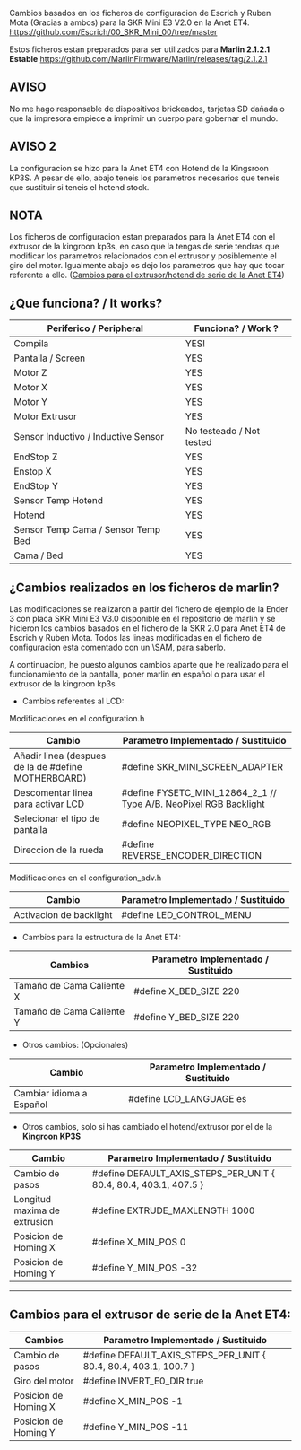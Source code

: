 Cambios basados en los ficheros de configuracion de Escrich y Ruben Mota (Gracias a ambos) para la SKR Mini E3 V2.0 en la Anet ET4. https://github.com/Escrich/00_SKR_Mini_00/tree/master

Estos ficheros estan preparados para ser utilizados para **Marlin 2.1.2.1 Estable** https://github.com/MarlinFirmware/Marlin/releases/tag/2.1.2.1


## AVISO
No me hago responsable de dispositivos brickeados, tarjetas SD dañada o que la impresora empiece a imprimir un cuerpo para gobernar el mundo. 

## AVISO 2
La configuracion se hizo para la Anet ET4 con Hotend de la Kingsroon KP3S. A pesar de ello, abajo teneis los parametros necesarios que teneis que sustituir si teneis el hotend stock.

## NOTA
Los ficheros de configuracion estan preparados para la Anet ET4 con el extrusor de la kingroon kp3s, en caso que la tengas de serie tendras que modificar los parametros relacionados con el extrusor y posiblemente el giro del motor. Igualmente abajo os dejo los parametros que hay que tocar referente a ello. ([Cambios para el extrusor/hotend de serie de la Anet ET4](https://github.com/SamuEDL/ET4_SKRMiniE3_LCDMini12864/edit/main/SKR%20Mini%20E3%20V3.0/Marlin%202.1.2.1%20Config/readme.md#cambios-para-el-extrusor-de-serie-de-la-anet-et4)) 


## ¿Que funciona? / It works?

| Periferico / Peripheral | Funciona? / Work ? | 
|---------------------------|-------------|
| Compila | YES! |
| Pantalla / Screen | YES |
| Motor Z | YES |
| Motor X  |	YES |
| Motor Y |	YES |
| Motor Extrusor | YES |
| Sensor Inductivo  / Inductive Sensor| No testeado / Not tested |
| EndStop Z |	YES |
| Enstop X |	YES |
| EndStop Y|	YES |
| Sensor Temp Hotend	| YES |
| Hotend |	YES |
| Sensor Temp Cama / Sensor Temp Bed	| YES |
| Cama / Bed	| YES |


## ¿Cambios realizados en los ficheros de marlin?
Las modificaciones se realizaron a partir del fichero de ejemplo de la Ender 3 con placa SKR Mini E3 V3.0 disponible en el repositorio de marlin y se hicieron los cambios basados en el fichero de la SKR 2.0 para Anet ET4 de Escrich y Ruben Mota. Todos las lineas modificadas en el fichero de configuracion esta comentado con un \\SAM, para saberlo.

A continuacion, he puesto algunos cambios aparte que he realizado para el funcionamiento de la pantalla, poner marlin en español o para usar el extrusor de la kingroon kp3s

- Cambios referentes al LCD:
  
Modificaciones en el configuration.h

| Cambio | Parametro Implementado / Sustituido| 
|---------------------------|-------------|
|Añadir linea (despues de la de  #define MOTHERBOARD)| #define SKR_MINI_SCREEN_ADAPTER |
|Descomentar linea para activar LCD| #define FYSETC_MINI_12864_2_1    // Type A/B. NeoPixel RGB Backlight |
|Selecionar el tipo de pantalla | #define NEOPIXEL_TYPE NEO_RGB |
|Direccion de la rueda | #define REVERSE_ENCODER_DIRECTION |

Modificaciones en el configuration_adv.h

| Cambio | Parametro Implementado / Sustituido| 
|---------------------------|-------------|
| Activacion de backlight|  #define LED_CONTROL_MENU |

- Cambios para la estructura de la Anet ET4:

| Cambios | Parametro Implementado / Sustituido| 
|---------------------------|-------------|
| Tamaño de Cama Caliente X| #define X_BED_SIZE 220 |
| Tamaño de Cama Caliente Y| #define Y_BED_SIZE 220 |


- Otros cambios: (Opcionales)

| Cambio | Parametro Implementado / Sustituido| 
|---------------------------|-------------|
| Cambiar idioma a Español | #define LCD_LANGUAGE es |

- Otros cambios, solo si has cambiado el hotend/extrusor por el de la **Kingroon KP3S**

| Cambio | Parametro Implementado / Sustituido| 
|---------------------------|-------------|
| Cambio de pasos  | #define DEFAULT_AXIS_STEPS_PER_UNIT   { 80.4, 80.4, 403.1, 407.5 } |
| Longitud maxima de extrusion  | #define EXTRUDE_MAXLENGTH 1000 |
| Posicion de Homing X  | #define X_MIN_POS 0  |
| Posicion de Homing Y  | #define Y_MIN_POS -32 |

----------------------------

## Cambios para el extrusor de serie de la Anet ET4:

| Cambios | Parametro Implementado / Sustituido| 
|---------------------------|-------------|
| Cambio de pasos  | #define DEFAULT_AXIS_STEPS_PER_UNIT   { 80.4, 80.4, 403.1, 100.7 } |
| Giro del motor  | #define INVERT_E0_DIR true |
| Posicion de Homing X  | #define X_MIN_POS -1  |
| Posicion de Homing Y  | #define Y_MIN_POS -11 |

